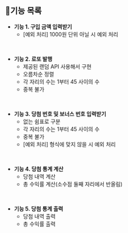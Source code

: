 ## 📑기능 목록
+ **기능 1. 구입 금액 입력받기**
  - [예외 처리] 1000원 단위 아닐 시 예외 처리

<br> 

+ **기능 2. 로또 발행**
    - 제공된 랜덤 API 사용해서 구현
    - 오름차순 정렬
    - 각 자리의 수는 1부터 45 사이의 수
    - 중복 불가

<br>

+ **기능 3. 당첨 번호 및 보너스 번호 입력받기**
    - 없는 쉼표로 구분
    - 각 자리의 수는 1부터 45 사이의 수
    - 중복 불가
    - [예외 처리] 형식에 맞지 않을 시 예외 처리

<br>

+ **기능 4. 당첨 통계 계산**
    - 당첨 내역 계산
    - 총 수익률 계산(소수점 둘째 자리에서 반올림)

<br>

+ **기능 5. 당첨 통계 출력**
    - 당첨 내역 출력
    - 총 수익률 출력

